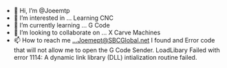 - 👋 Hi, I’m @Joeemtp
- 👀 I’m interested in ... Learning CNC 
- 🌱 I’m currently learning ... G Code
- 💞️ I’m looking to collaborate on ... X Carve Machines
- 📫 How to reach me ...Joemept@SBCGlobal.net
I found and Error code that will not allow me to open the G Code Sender.
LoadLibary Failed with error 1114: A dynamic link library (DLL) intialization routine failed.
<!---
Joeemtp/Joeemtp is a ✨ special ✨ repository because its `README.md` (this file) appears on your GitHub profile.
You can click the Preview link to take a look at your changes.
--->
